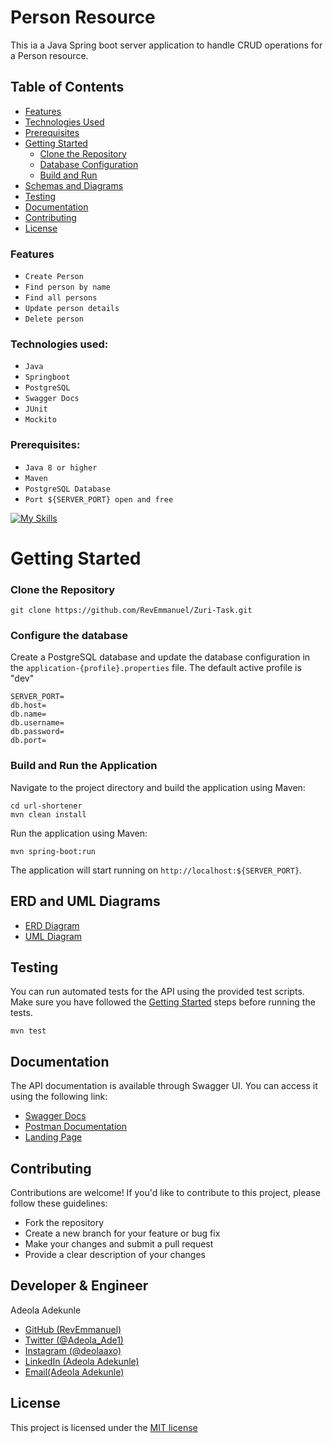 # Person Resource
This ia a Java Spring boot server application to handle CRUD operations for a Person resource.

## Table of Contents

- [Features](#features)
- [Technologies Used](#technologies-used)
- [Prerequisites](#prerequisites)
- [Getting Started](#getting-started)
    - [Clone the Repository](#clone-the-repository)
    - [Database Configuration](#configure-the-database)
    - [Build and Run](#build-and-run-the-application)
- [Schemas and Diagrams](#erd-and-uml-diagrams)
- [Testing](#testing)
- [Documentation](#documentation)
- [Contributing](#contributing)
- [License](#license)


### Features
* `Create Person`
* `Find person by name`
* `Find all persons`
* `Update person details`
* `Delete person`

### Technologies used:
* `Java`
* `Springboot`
* `PostgreSQL`
* `Swagger Docs`
* `JUnit`
* `Mockito`

### Prerequisites:
* `Java 8 or higher`
* `Maven`
* `PostgreSQL Database`
* `Port ${SERVER_PORT} open and free`

[![My Skills](https://skillicons.dev/icons?i=java,spring,mysql,postgresql,postman)](https://skillicons.dev)

# Getting Started
### Clone the Repository
```
git clone https://github.com/RevEmmanuel/Zuri-Task.git 
```

### Configure the database
Create a PostgreSQL database and update the database configuration in the `application-{profile}.properties` file. The default active profile is "dev"
```properties
SERVER_PORT=
db.host=
db.name=
db.username=
db.password=
db.port=
```

### Build and Run the Application
Navigate to the project directory and build the application using Maven:
```
cd url-shortener
mvn clean install
```
Run the application using Maven:
```
mvn spring-boot:run
```
The application will start running on `http://localhost:${SERVER_PORT}`.

## ERD and UML Diagrams
* [ERD Diagram](https://drive.google.com/file/d/1QzqS-Y3_q8tqU1gL8XMDUuH6isIo9Jyh/view?usp=sharing)
* [UML Diagram](https://drive.google.com/file/d/1T0UnHiEcgQoI18j2kNXrg1GkciuOIt57/view?usp=sharing)

## Testing
You can run automated tests for the API using the provided test scripts. Make sure you have followed the [Getting Started](#getting-started) steps before running the tests.
```
mvn test
```

## Documentation
The API documentation is available through Swagger UI. You can access it using the following link:
* [Swagger Docs](https://zuri-task-production.up.railway.app/swagger-ui.html)
* [Postman Documentation](https://documenter.getpostman.com/view/24879226/2s9YC1XF51)
* [Landing Page](https://zuri-task-production.up.railway.app/api/info)

## Contributing
Contributions are welcome! If you'd like to contribute to this project, please follow these guidelines:

* Fork the repository
* Create a new branch for your feature or bug fix
* Make your changes and submit a pull request
* Provide a clear description of your changes

## Developer & Engineer
Adeola Adekunle
* [GitHub (RevEmmanuel)](https://github.com/RevEmmanuel)
* [Twitter (@Adeola_Ade1)](https://twitter.com/Adeola_Ade1)
* [Instagram (@deolaaxo)](https://www.instagram.com/deolaaxo/)
* [LinkedIn (Adeola Adekunle)](https://www.linkedin.com/in/adeola-adekunle-emmanuel/)
* [Email(Adeola Adekunle)](mailto:adeolaae1@gmail.com)

## License
This project is licensed under the [MIT license](https://opensource.org/license/mit/)
